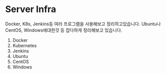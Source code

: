 # Server Infra

Docker, K8s, Jenkins등 여러 프로그램을 사용해보고 정리하고있습니다.
Ubuntu나 CentOS, Windows에대한것 등 잡다하게 정리해보고 있습니다.

1. Docker
2. Kubernetes
3. Jenkins
4. Ubuntu
5. CentOS
6. Windows
